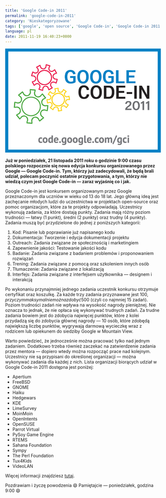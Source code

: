 ```yaml
---
title: 'Google Code-in 2011'
permalink: 'google-code-in-2011'
category: 'Nieskategoryzowane'
tags: ['google', 'open source', 'Google Code-in', 'Google Code-in 2011', 'konkurs', 'nagroda', 'Mountain View']
language: pl
date: 2011-11-19 16:40:23+0000
---
```


[![Google Code-in 2011 — logo](/static/images/blog/2011-11-19-pl-google-code-in-2011-GCI_2011_logo_URL_blueborder-nowww.jpg)](/static/images/blog/2011-11-19-pl-google-code-in-2011-GCI_2011_logo_URL_blueborder-nowww.jpg)

**Już w poniedziałek, 21 listopada 2011 roku o godzinie 9:00 czasu polskiego rozpocznie się nowa edycja konkursu organizowanego przez Google — Google Code-in. Tym, którzy już zadecydowali, że będą brali udział, polecam poczynić ostatnie przygotowania, a tym, którzy nie wiedzą czym jest Google Code-in — zaraz wyjaśnię co i jak.**

Google Code-in jest konkursem organizowanym przez Google przeznaczonym dla uczniów w wieku od 13 do 18 lat. Jego główną ideą jest zachęcanie młodych ludzi do uczestnictwa w projektach open-source oraz pomoc organizacjom, które za te projekty odpowiadają. Uczestnicy wykonują zadania, za które dostają punkty. Zadania mają różny poziom trudności — łatwy (1 punkt), średni (2 punkty) oraz trudny (4 punkty). Zadania muszą być przydzielone do jednej z poniższych kategorii:

1.  Kod: Pisanie lub poprawianie już napisanego kodu
2.  Dokumentacja: Tworzenie i edycja dokumentacji projektu
3.  Outreach: Zadania związane ze społecznością i marketingiem
4.  Zapewnienie jakości: Testowanie jakości kodu
5.  Badanie: Zadania związane z badaniem problemów i proponowaniem rozwiązań
6.  Trening: Zadania związane z pomocą oraz szkoleniem innych osób
7.  Tłumaczenie: Zadania związane z lokalizacją
8.  Interfejs: Zadania związane z interfejsem użytkownika — designem i interakcją

Po wykonaniu przynajmniej jednego zadania uczestnik konkursu otrzymuje certyfikat oraz koszulkę. Za każde trzy zadania przyznawane jest 100$, przy czym maksymalnie można zdobyć 500$ (czyli co najmniej 15 zadań). Poziom trudności zadań nie wpływa na wysokość nagrody pieniężnej. Nie oznacza to jednak, że nie opłaca się wykonywać trudnych zadań. Za trudne zadania bowiem jest do zdobycia najwięcej punktów, które z kolei przydadzą się do zdobycia głównej nagrody — 10 osób, które zdobędą największą liczbę punktów, wygrywają darmową wycieczkę wraz z rodzicem lub opiekunem do siedziby Google w Mountain View.

Warto powiedzieć, że jednocześnie można pracować tylko nad jednym zadaniem. Dodatkowo trzeba również zaczekać na zatwierdzenie zadania przez mentora — dopiero wtedy można rozpocząć prace nad kolejnym. Uczestnicy nie są przypisani do określonej organizacji — można wykonywać zadania dla każdej z nich. Lista organizacji biorących udział w Google Code-in 2011 dostępna jest poniżej:

- Apertium
- FreeBSD
- GNOME
- Haiku
- Hedgewars
- KDE
- LimeSurvey
- MoinMoin
- OpenIntents
- OpenSUSE
- Parrot Virtual
- PySoy Game Engine
- RTEMS
- Sahana Foundation
- Sympy
- The Perl Foundation
- Tux4Kids
- VideoLAN

Więcej informacji znajdziesz [tutaj](http://www.google-melange.com/gci/homepage/google/gci2011).

Pozdrawiam i życzę powodzenia 😄 Pamiętajcie — poniedziałek, godzina 9:00 😄
